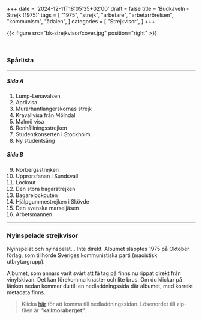 +++
date = '2024-12-11T18:05:35+02:00'
draft = false
title = 'Budkaveln - Strejk (1975)'
tags = [
    "1975",
    "strejk",
    "arbetare",
    "arbetarrörelsen",
    "kommunism",
    "ådalen",
]
categories = [
    "Strejkvisor",
]
+++

{{< figure src="bk-strejkvisor/cover.jpg" position="right" >}}

<br>

### Spårlista

---

##### **Sida A**

1. Lump-Lenavalsen
2. Aprilvisa
3. Murarhantlangerskornas strejk
4. Kravallvisa från Mölndal
5. Malmö visa
6. Renhållningsstrejken
7. Studentkonserten i Stockholm
8. Ny studentsång

##### **Sida B**

9. Norbergsstrejken
10. Upprorsfanan i Sundsvall
11. Lockout
12. Den stora bagarstrejken
13. Bagarelockouten
14. Hjälpgummestrejken i Skövde
15. Den svenska marseljäsen
16. Arbetsmannen

---

### Nyinspelade strejkvisor

Nyinspelat och nyinspelat... Inte direkt. Albumet släpptes 1975 på Oktober förlag, som tillhörde Sveriges kommunistiska parti (maoistisk utbrytargrupp). 

Albumet, som annars varit svårt att få tag på finns nu rippat direkt från vinylskivan. Det kan förekomma knaster och lite brus. Om du klickar på länken nedan kommer du till en nedladdningssida där albumet, med korrekt metadata finns.

>Klicka [här](https://mega.nz/file/C2gmgBpT#URYeGXlMjYYh19f4lM1pcifYTXdgXIvXmJWDK99kXCE) för att komma till nedladdningssidan. Lösenordet till zip-filen är **"kallmoraberget"**.